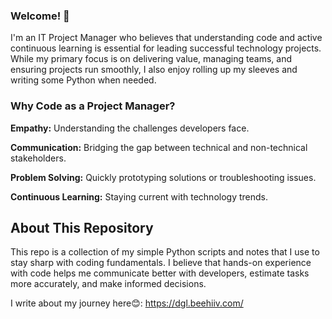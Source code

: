 ### Welcome! 👋  
I'm an IT Project Manager who believes that understanding code and active continuous learning is essential for leading successful technology projects. While my primary focus is on delivering value, managing teams, and ensuring projects run smoothly, I also enjoy rolling up my sleeves and writing some Python when needed.

### Why Code as a Project Manager?
**Empathy:** Understanding the challenges developers face.

**Communication:** Bridging the gap between technical and non-technical stakeholders.

**Problem Solving:** Quickly prototyping solutions or troubleshooting issues.

**Continuous Learning:** Staying current with technology trends.

## About This Repository

This repo is a collection of my simple Python scripts and notes that I use to stay sharp with coding fundamentals. I believe that hands-on experience with code helps me communicate better with developers, estimate tasks more accurately, and make informed decisions.

I write about my journey here😊: https://dgl.beehiiv.com/

